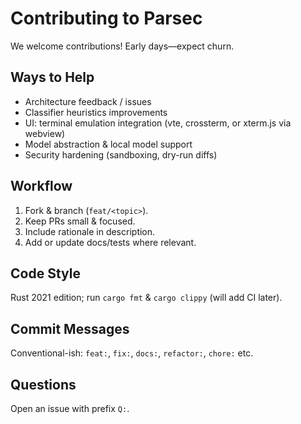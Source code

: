 # Contributing to Parsec

We welcome contributions! Early days—expect churn.

## Ways to Help
- Architecture feedback / issues
- Classifier heuristics improvements
- UI: terminal emulation integration (vte, crossterm, or xterm.js via webview)
- Model abstraction & local model support
- Security hardening (sandboxing, dry-run diffs)

## Workflow
1. Fork & branch (`feat/<topic>`).
2. Keep PRs small & focused.
3. Include rationale in description.
4. Add or update docs/tests where relevant.

## Code Style
Rust 2021 edition; run `cargo fmt` & `cargo clippy` (will add CI later).

## Commit Messages
Conventional-ish: `feat:`, `fix:`, `docs:`, `refactor:`, `chore:` etc.

## Questions
Open an issue with prefix `Q:`.
